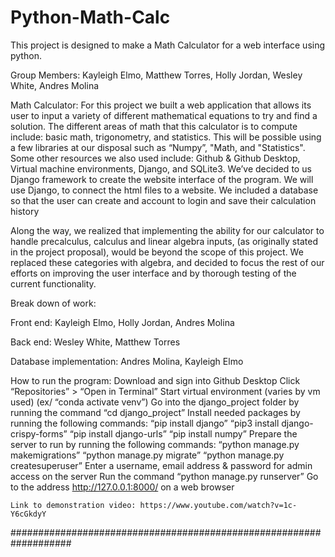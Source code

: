 # Python-Math-Calc
This project is designed to make a Math Calculator for a web interface using python. 

Group Members: 
Kayleigh Elmo, Matthew Torres, Holly Jordan, Wesley White, Andres Molina

Math Calculator: 
For this project we built a web application that allows its user to input a variety of different mathematical equations to try and find a solution. The different areas of math that this calculator is to compute include: basic math, trigonometry, and statistics. This will be possible using a few libraries at our disposal such as “Numpy”, "Math, and "Statistics". Some other resources we also used include: Github & Github Desktop, Virtual machine environments, Django, and SQLite3. We’ve decided to us Django framework to create the website interface of the program. We will use Django, to connect the html files to a website. We included a database so that the user can create and account to login and save their calculation history

Along the way, we realized that implementing the ability for our calculator to handle precalculus, calculus and linear algebra inputs, (as originally stated in the project proposal), would be beyond the scope of this project. 
We replaced these categories with algebra, and decided to focus the rest of our efforts on improving the user interface and by thorough testing of the current functionality. 

Break down of work:	

Front end: Kayleigh Elmo, Holly Jordan, Andres Molina

Back end: Wesley White, Matthew Torres

Database implementation: Andres Molina, Kayleigh Elmo

How to run the program: 
	Download and sign into Github Desktop
	Click “Repositories” > “Open in Terminal”
	Start virtual environment (varies by vm used) (ex/ “conda activate venv”)
	Go into the django_project folder by running the command “cd django_project”
	Install needed packages by running the following commands:
		“pip install django” 
		“pip3 install django-crispy-forms”
		“pip install django-urls”
		“pip install numpy”
	Prepare the server to run by running the following commands:
		“python manage.py makemigrations”
		“python manage.py migrate”
		“python manage.py createsuperuser”
	Enter a username, email address & password for admin access on the server
	Run the command “python manage.py runserver”
	Go to the address http://127.0.0.1:8000/ on a web browser
	
	Link to demonstration video: https://www.youtube.com/watch?v=1c-Y6cGkdyY
###################################################################
